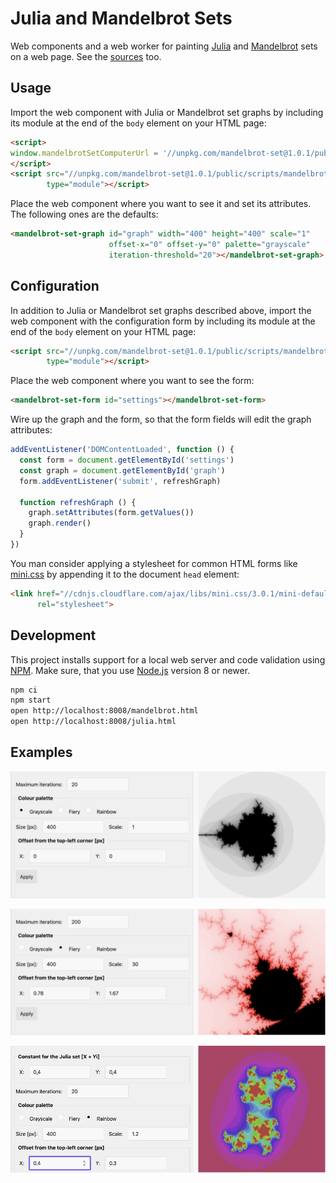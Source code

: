 Julia and Mandelbrot Sets
=========================

Web components and a web worker for painting [Julia] and [Mandelbrot] sets on a web page. See the [sources](public/mandelbrot.html) too.

Usage
-----

Import the web component with Julia or Mandelbrot set graphs by including its module at the end of the `body` element on your HTML page:

```html
<script>
window.mandelbrotSetComputerUrl = '//unpkg.com/mandelbrot-set@1.0.1/public/scripts/computer.js'
</script>
<script src="//unpkg.com/mandelbrot-set@1.0.1/public/scripts/mandelbrot-set-graph.js"
        type="module"></script>
```

Place the web component where you want to see it and set its attributes. The following ones are the defaults:

```html
<mandelbrot-set-graph id="graph" width="400" height="400" scale="1"
                      offset-x="0" offset-y="0" palette="grayscale"
                      iteration-threshold="20"></mandelbrot-set-graph>
```

Configuration
-------------

In addition to Julia or Mandelbrot set graphs described above, import the web component with the configuration form by including its module at the end of the `body` element on your HTML page:

```html
<script src="//unpkg.com/mandelbrot-set@1.0.1/public/scripts/mandelbrot-set-form.js"
        type="module"></script>
```

Place the web component where you want to see the form:

```html
<mandelbrot-set-form id="settings"></mandelbrot-set-form>
```

Wire up the graph and the form, so that the form fields will edit the graph attributes:

```js
addEventListener('DOMContentLoaded', function () {
  const form = document.getElementById('settings')
  const graph = document.getElementById('graph')
  form.addEventListener('submit', refreshGraph)

  function refreshGraph () {
    graph.setAttributes(form.getValues())
    graph.render()
  }
})
```

You man consider applying a stylesheet for common HTML forms like [mini.css] by appending it to the document `head` element:

```html
<link href="//cdnjs.cloudflare.com/ajax/libs/mini.css/3.0.1/mini-default.min.css"
      rel="stylesheet">
```

Development
-----------

This project installs support for a local web server and code validation using [NPM]. Make sure, that you use [Node.js] version 8 or newer.

```sh
npm ci
npm start
open http://localhost:8008/mandelbrot.html
open http://localhost:8008/julia.html
```

Examples
--------

![Grayscale Full Example](https://raw.githubusercontent.com/prantlf/mandelbrot-set/master/mandelbrot-set-grayscale-full.png) 

![Fiery Detail Example](https://raw.githubusercontent.com/prantlf/mandelbrot-set/master/mandelbrot-set-fiery-detail.png) 

![Rainbow Zoom Example](https://raw.githubusercontent.com/prantlf/mandelbrot-set/master/julia-set-rainbow-zoomed.png) 

[Node.js]: http://nodejs.org/
[NPM]: https://www.npmjs.com/
[Julia]: https://prantlf.github.io/mandelbrot-set/public/julia.html
[Mandelbrot]: https://prantlf.github.io/mandelbrot-set/public/mandelbrot.html
[mini.css]: https://minicss.org/
